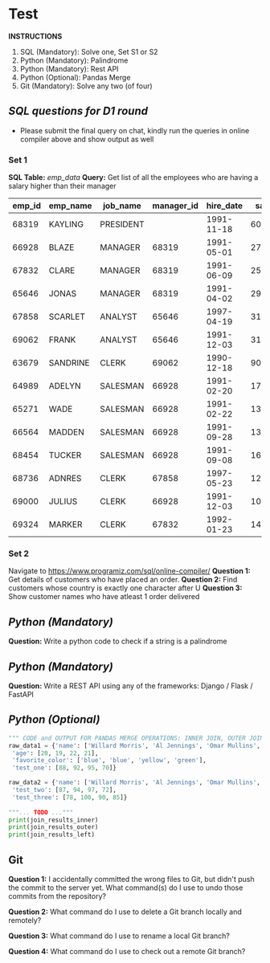 # Test
**INSTRUCTIONS**
1. SQL (Mandatory): Solve one, Set S1 or S2
2. Python (Mandatory): Palindrome
3. Python (Mandatory): Rest API 
4. Python  (Optional): Pandas Merge
5. Git (Mandatory): Solve any two (of four)

## _SQL questions for D1 round_
- Please submit the final query on chat, kindly run the queries in online compiler above and show output as well

### Set 1
**SQL Table:** *emp_data*
**Query:** Get list of all the employees who are having a salary higher than their manager

| emp_id | emp_name | job_name  | manager_id | hire_date  | salary  | commission | dep_id |
|--------|----------|-----------|------------|------------|---------|------------|--------|
|  68319 | KAYLING  | PRESIDENT |            | 1991-11-18 | 6000.00 |            |   1001 |
|  66928 | BLAZE    | MANAGER   |      68319 | 1991-05-01 | 2750.00 |            |   3001 |
|  67832 | CLARE    | MANAGER   |      68319 | 1991-06-09 | 2550.00 |            |   1001 |
|  65646 | JONAS    | MANAGER   |      68319 | 1991-04-02 | 2957.00 |            |   2001 |
|  67858 | SCARLET  | ANALYST   |      65646 | 1997-04-19 | 3100.00 |            |   2001 |
|  69062 | FRANK    | ANALYST   |      65646 | 1991-12-03 | 3100.00 |            |   2001 |
|  63679 | SANDRINE | CLERK     |      69062 | 1990-12-18 |  900.00 |            |   2001 |
|  64989 | ADELYN   | SALESMAN  |      66928 | 1991-02-20 | 1700.00 |     400.00 |   3001 |
|  65271 | WADE     | SALESMAN  |      66928 | 1991-02-22 | 1350.00 |     600.00 |   3001 |
|  66564 | MADDEN   | SALESMAN  |      66928 | 1991-09-28 | 1350.00 |    1500.00 |   3001 |
|  68454 | TUCKER   | SALESMAN  |      66928 | 1991-09-08 | 1600.00 |       0.00 |   3001 |
|  68736 | ADNRES   | CLERK     |      67858 | 1997-05-23 | 1200.00 |            |   2001 |
|  69000 | JULIUS   | CLERK     |      66928 | 1991-12-03 | 1050.00 |            |   3001 |
|  69324 | MARKER   | CLERK     |      67832 | 1992-01-23 | 1400.00 |            |   1001 |


### Set 2
Navigate to https://www.programiz.com/sql/online-compiler/
**Question 1:** Get details of customers who have placed an order.
**Question 2:** Find customers whose country is exactly one character after U
**Question 3:** Show customer names who have atleast 1 order delivered

## _Python (Mandatory)_
**Question:** Write a python code to check if a string is a palindrome

## _Python (Mandatory)_
**Question:** Write a REST API using any of the frameworks: Django / Flask / FastAPI

## _Python (Optional)_
```python
""" CODE and OUTPUT FOR PANDAS MERGE OPERATIONS: INNER JOIN, OUTER JOIN, LEFT JOIN """
raw_data1 = {'name': ['Willard Morris', 'Al Jennings', 'Omar Mullins', 'Spencer McDaniel'],
 'age': [20, 19, 22, 21],
 'favorite_color': ['blue', 'blue', 'yellow', 'green'],
 'test_one': [88, 92, 95, 70]}

raw_data2 = {'name': ['Willard Morris', 'Al Jennings', 'Omar Mullins', 'Spencer McDaniel'],
 'test_two': [87, 94, 97, 72],
 'test_three': [78, 100, 90, 85]}
 
"""... TODO ..."""
print(join_results_inner)
print(join_results_outer)
print(join_results_left)
```

## Git
**Question 1:** I accidentally committed the wrong files to Git, but didn't push the commit to the server yet. What command(s) do I use to undo those commits from the repository?

**Question 2:** What command do I use to delete a Git branch locally and remotely?

**Question 3:** What command do I use to rename a local Git branch?

**Question 4:** What command do I use to check out a remote Git branch?
